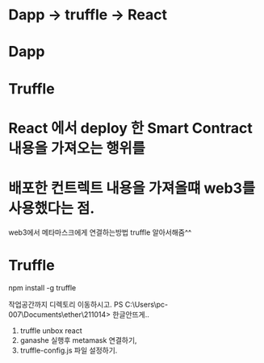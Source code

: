 # Dapp -> truffle -> React 

# Dapp 

# Truffle 

# React 에서 deploy 한 Smart Contract 내용을 가져오는 행위를 
# 배포한 컨트렉트 내용을 가져올떄 web3를 사용했다는 점.

web3에서 메타마스크에게 연결하는방법 
truffle 알아서해줌^^


# Truffle 
npm install -g truffle 

작업공간까지 디렉토리 이동하시고.
PS C:\Users\pc-007\Documents\ether\211014>  한글안뜨게..

1. truffle unbox react 
2. ganashe 실행후 metamask 연결하기, 
3. truffle-config.js 파일 설정하기. 




